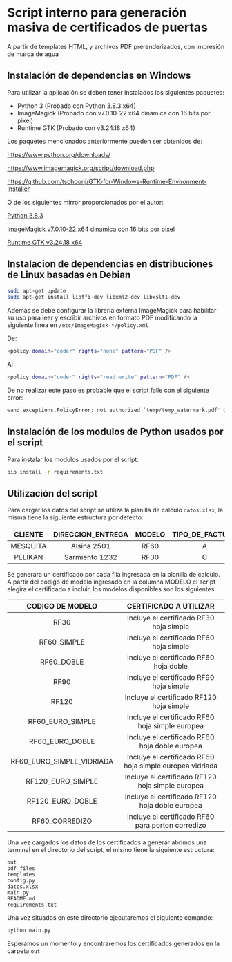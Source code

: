 # Script interno para generación masiva de certificados de puertas
A partir de templates HTML, y archivos PDF prerenderizados, con impresión de marca de agua

## Instalación de dependencias en Windows

Para utilizar la aplicación se deben tener instalados los siguientes paquetes:

* Python 3 (Probado con Python 3.8.3 x64)
* ImageMagick (Probado con v7.0.10-22 x64 dinamica con 16 bits por pixel)
* Runtime GTK (Probado con v3.24.18 x64)

Los paquetes mencionados anteriormente pueden ser obtenidos de:

https://www.python.org/downloads/

https://www.imagemagick.org/script/download.php

https://github.com/tschoonj/GTK-for-Windows-Runtime-Environment-Installer

O de los siguientes mirror proporcionados por el autor:

[Python 3.8.3](https://1drv.ms/u/s!Arz535PAeGSPjFLSB01egBbotpyA?e=RM87ef)

[ImageMagick v7.0.10-22 x64 dinamica con 16 bits por pixel](https://1drv.ms/u/s!Arz535PAeGSPjFMIAK43ABJK08Ky?e=ZhBerz)

[Runtime GTK v3.24.18 x64](https://1drv.ms/u/s!Arz535PAeGSPjFSDIBOU2qDkxuxl?e=OCTubg)

## Instalacion de dependencias en distribuciones de Linux basadas en Debian

```bash
sudo apt-get update
sudo apt-get install libffi-dev libxml2-dev libxslt1-dev
```

Además se debe configurar la libreria externa ImageMagick para habilitar su uso para leer y escribir archivos en formato PDF modificando la siguiente linea en `/etc/ImageMagick-*/policy.xml`

De:
```bash
<policy domain="coder" rights="none" pattern="PDF" />
```

A:
```bash
<policy domain="coder" rights="read|write" pattern="PDF" />
```

De no realizar este paso es probable que el script falle con el siguiente error:

```bash
wand.exceptions.PolicyError: not authorized `temp/temp_watermark.pdf' @ error/constitute.c/WriteImage/1037
```

## Instalación de los modulos de Python usados por el script

Para instalar los modulos usados por el script:

```bash
pip install -r requirements.txt
```

## Utilización del script

Para cargar los datos del script se utiliza la planilla de calculo `datos.xlsx`, la misma tiene la siguiente estructura por defecto:

| CLIENTE  | DIRECCION_ENTREGA| MODELO  | TIPO_DE_FACTURA | FACTURA_NRO | REMITO_NRO | MEDIDA   | CANTIDAD | NROS_SERIE |
|:--------:|:----------------:|:-------:|:---------------:|:-----------:|:----------:|:--------:|:--------:|:----------:|
| MESQUITA | Alsina 2501      | RF60    | A               | 236         | 289        | 900x2000 | 2        | 200, 201   |
| PELIKAN  | Sarmiento 1232   | RF30    | C               | 237         | 290        | 800x2000 | 1        | 202        |

Se generara un certificado por cada fila ingresada en la planilla de calculo. A partir del codigo de modelo ingresado en la columna MODELO el script elegira el certificado a incluir, los modelos disponibles son los siguientes:

| CODIGO DE MODELO           |        CERTIFICADO A UTILIZAR                             |
|:--------------------------:|:---------------------------------------------------------:|
| RF30	                     |  Incluye el certificado RF30 hoja simple                  |	   
| RF60_SIMPLE	             |  Incluye el certificado RF60 hoja simple                  |	   
| RF60_DOBLE	             |  Incluye el certificado RF60 hoja doble	                 |
| RF90	                     |  Incluye el certificado RF90 hoja simple	             |
| RF120	                     |  Incluye el certificado RF120 hoja simple	             |
| RF60_EURO_SIMPLE	         |  Incluye el certificado RF60 hoja simple europea	         |  
| RF60_EURO_DOBLE	         |  Incluye el certificado RF60 hoja doble europea	         |
| RF60_EURO_SIMPLE_VIDRIADA	 |  Incluye el certificado RF60 hoja simple europea vidriada |	   
| RF120_EURO_SIMPLE	         |  Incluye el certificado RF120 hoja simple europea	     |
| RF120_EURO_DOBLE  	     |  Incluye el certificado RF120 hoja doble europea	         |
| RF60_CORREDIZO             |  Incluye el certificado RF60 para porton corredizo        |	   

Una vez cargados los datos de los certificados a generar abrimos una terminal en el directorio del script, el mismo tiene la siguiente estructura:

```
out
pdf_files
templates
config.py
datos.xlsx
main.py
README.md
requirements.txt
```

Una vez situados en este directorio ejecutaremos el siguiente comando:

```bash
python main.py
```

Esperamos un momento y encontraremos los certificados generados en la carpeta `out`